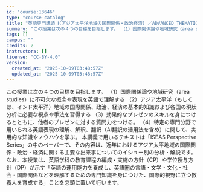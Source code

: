 ```yaml
---
id: "course:13646"
type: "course-catalog"
title: "英語専門講読 Ⅰ(アジア太平洋地域の国際関係・政治経済) ／ADVANCED THEMATIC READING Ⅰ"
summary: "この授業は次の４つの目標を目指します。 （1）国際関係論や地域研究（area studies）に不可欠な概念や表現を英語で理解する （2）アジア太平洋（もしくは、インド太平洋）地域の国際関係、政治、経済の基本的知識および各国の現状分析に必要…"
tags: []
campus: ""
credits: 2
instructors: []
license: "CC-BY-4.0"
version:
  created_at: "2025-10-09T03:48:57Z"
  updated_at: "2025-10-09T03:48:57Z"
---
```

この授業は次の４つの目標を目指します。 （1）国際関係論や地域研究（area studies）に不可欠な概念や表現を英語で理解する （2）アジア太平洋（もしくは、インド太平洋）地域の国際関係、政治、経済の基本的知識および各国の現状分析に必要な視点や手法を習得する （3）効果的なプレゼンのスキルを身につけるとともに、他者のプレゼンに対する質問力をつける。 （4）特定の専門分野で用いられる英語表現の理解、解釈、翻訳（AI翻訳の活用法を含め）に関して、実用的な知識やノウハウを学ぶ。 本講義で用いるテキストは「ISEAS Perspective Series」の中のペーバーで、その内容は、近年におけるアジア太平地域の国際関係・政治・経済に関する主要な出来事についてのイシュー別の分析・解説です。 なお、本授業は、英語学科の教育課程の編成・実施の方針（CP）や学位授与方針（DP）が示す「英語の運用能力を養成し、英語圏の言語・文学・文化・社会・国際関係などを理解するための専門知識を身につけた、国際的視野に立つ教養人を育成する」ことを念頭に置いて行います。
